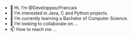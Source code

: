 - 👋 Hi, I’m @DeveloppeurFrancais
- 👀 I’m interested in Java, C and Python projects.
- 🌱 I’m currently learning a Bachelor of Computer Science.
- 💞️ I’m looking to collaborate on ...
- 📫 How to reach me ...

<!---
DeveloppeurFrancais/DeveloppeurFrancais is a ✨ special ✨ repository because its `README.md` (this file) appears on your GitHub profile.
You can click the Preview link to take a look at your changes.
--->
